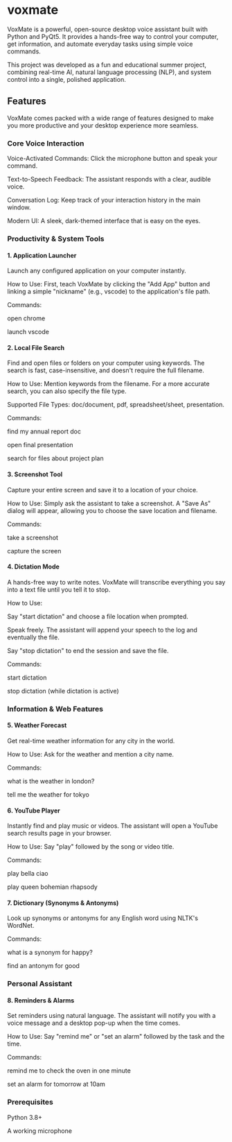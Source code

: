 # voxmate
VoxMate is a powerful, open-source desktop voice assistant built with Python and PyQt5. It provides a hands-free way to control your computer, get information, and automate everyday tasks using simple voice commands.

This project was developed as a fun and educational summer project, combining real-time AI, natural language processing (NLP), and system control into a single, polished application.

## Features
VoxMate comes packed with a wide range of features designed to make you more productive and your desktop experience more seamless.

### Core Voice Interaction
Voice-Activated Commands: Click the microphone button and speak your command.

Text-to-Speech Feedback: The assistant responds with a clear, audible voice.

Conversation Log: Keep track of your interaction history in the main window.

Modern UI: A sleek, dark-themed interface that is easy on the eyes.

### Productivity & System Tools
#### 1. Application Launcher
Launch any configured application on your computer instantly.

How to Use: First, teach VoxMate by clicking the "Add App" button and linking a simple "nickname" (e.g., vscode) to the application's file path.

Commands:

open chrome

launch vscode

#### 2. Local File Search
Find and open files or folders on your computer using keywords. The search is fast, case-insensitive, and doesn't require the full filename.

How to Use: Mention keywords from the filename. For a more accurate search, you can also specify the file type.

Supported File Types: doc/document, pdf, spreadsheet/sheet, presentation.

Commands:

find my annual report doc

open final presentation

search for files about project plan

#### 3. Screenshot Tool
Capture your entire screen and save it to a location of your choice.

How to Use: Simply ask the assistant to take a screenshot. A "Save As" dialog will appear, allowing you to choose the save location and filename.

Commands:

take a screenshot

capture the screen

#### 4. Dictation Mode
A hands-free way to write notes. VoxMate will transcribe everything you say into a text file until you tell it to stop.

How to Use:

Say "start dictation" and choose a file location when prompted.

Speak freely. The assistant will append your speech to the log and eventually the file.

Say "stop dictation" to end the session and save the file.

Commands:

start dictation

stop dictation (while dictation is active)

### Information & Web Features
#### 5. Weather Forecast
Get real-time weather information for any city in the world.

How to Use: Ask for the weather and mention a city name.

Commands:

what is the weather in london?

tell me the weather for tokyo

#### 6. YouTube Player
Instantly find and play music or videos. The assistant will open a YouTube search results page in your browser.

How to Use: Say "play" followed by the song or video title.

Commands:

play bella ciao

play queen bohemian rhapsody

#### 7. Dictionary (Synonyms & Antonyms)
Look up synonyms or antonyms for any English word using NLTK's WordNet.

Commands:

what is a synonym for happy?

find an antonym for good

### Personal Assistant
#### 8. Reminders & Alarms
Set reminders using natural language. The assistant will notify you with a voice message and a desktop pop-up when the time comes.

How to Use: Say "remind me" or "set an alarm" followed by the task and the time.

Commands:

remind me to check the oven in one minute

set an alarm for tomorrow at 10am

### Prerequisites
Python 3.8+

A working microphone
